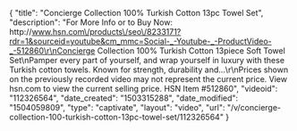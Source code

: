 {
    "title": "Concierge Collection 100% Turkish Cotton 13pc Towel Set",
    "description": "For More Info or to Buy Now: http:\/\/www.hsn.com\/products\/seo\/8233171?rdr=1&sourceid=youtube&cm_mmc=Social-_-Youtube-_-ProductVideo-_-512860\r\nConcierge Collection 100% Turkish Cotton 13piece Soft Towel Set\nPamper every part of yourself, and wrap yourself in luxury with these Turkish cotton towels. Known for  strength, durability and...\r\nPrices shown on the previously recorded video may not represent the current price.  View hsn.com to view the current selling price. HSN Item #512860",
    "videoid": "112326564",
    "date_created": "1503315288",
    "date_modified": "1504059809",
    "type": "captivate",
    "layout": "video",
    "url": "\/v\/concierge-collection-100-turkish-cotton-13pc-towel-set\/112326564"
}